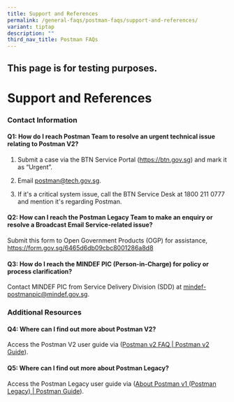 ```yaml
---
title: Support and References
permalink: /general-faqs/postman-faqs/support-and-references/
variant: tiptap
description: ""
third_nav_title: Postman FAQs
---
```

<h2>This page is for testing purposes.</h2>
<h1><strong>Support and References</strong></h1>
<h3><strong>Contact Information</strong></h3>
<h4>Q1: How do I reach Postman Team to resolve an urgent technical issue relating to Postman V2?</h4>
<ol data-tight="true" class="tight">
<li>
<p>Submit a case via the BTN Service Portal (<a href="https://btn.gov.sg" rel="noopener noreferrer nofollow" target="_blank">https://btn.gov.sg</a>) and mark it as “Urgent”.</p>
</li>
<li>
<p>Email <a href="mailto:postman@tech.gov.sg" rel="noopener noreferrer nofollow" target="_blank">postman@tech.gov.sg</a>.</p>
</li>
<li>
<p>If it's a critical system issue, call the BTN Service Desk at 1800 211
0777 and mention it's regarding Postman.</p>
</li>
</ol>
<h4>Q2: How can I reach the Postman Legacy Team to make an enquiry or resolve a Broadcast Email Service-related issue?</h4>
<p>Submit this form to Open Government Products (OGP) for assistance, <a href="https://form.gov.sg/6465d6db09cbc8001286a8d8" rel="noopener noreferrer nofollow" target="_blank">https://form.gov.sg/6465d6db09cbc8001286a8d8</a>
</p>
<h4>Q3: How do I reach the MINDEF PIC (Person-in-Charge) for policy or process clarification?</h4>
<p>Contact MINDEF PIC from Service Delivery Division (SDD) at <a href="mailto:mindef-postmanpic@mindef.gov.sg" rel="noopener noreferrer nofollow" target="_blank">mindef-postmanpic@mindef.gov.sg</a>.</p>
<h3><strong>Additional Resources</strong></h3>
<h4>Q4: Where can I find out more about Postman V2?</h4>
<p>Access the Postman V2 user guide via (<a href="https://postman-v2.guides.gov.sg/faq/postman-v2-sms-api-faq" rel="noopener nofollow" target="_blank">Postman v2 FAQ | Postman v2 Guide</a>).</p>
<h4>Q5: Where can I find out more about Postman Legacy?</h4>
<p>Access the Postman Legacy user guide via (<a href="https://postman-v1.guides.gov.sg/" rel="noopener nofollow" target="_blank">About Postman v1 (Postman Legacy) | Postman Guide</a>).</p>